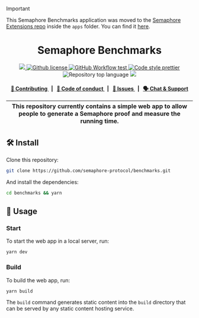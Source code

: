 > [!IMPORTANT]  
> This Semaphore Benchmarks application was moved to the [Semaphore Extensions repo](https://github.com/semaphore-protocol/extensions) inside the `apps` folder. You can find it [here](https://github.com/semaphore-protocol/extensions/tree/main/apps/benchmarks).

<h1 align="center">
    Semaphore Benchmarks
</h1>

<p align="center">
    <a href="https://github.com/semaphore-protocol" target="_blank">
        <img src="https://img.shields.io/badge/project-Semaphore-blue.svg?style=flat-square">
    </a>
    <a href="https://github.com/semaphore-protocol/benchmarks/blob/main/LICENSE">
        <img alt="Github license" src="https://img.shields.io/github/license/semaphore-protocol/benchmarks.svg?style=flat-square">
    </a>
    <a href="https://github.com/semaphore-protocol/benchmarks/actions?query=workflow%3deploy">
        <img alt="GitHub Workflow test" src="https://img.shields.io/github/actions/workflow/status/semaphore-protocol/benchmarks/deploy.yml?branch=main&label=deploy&style=flat-square&logo=github">
    </a>
    <a href="https://prettier.io/" target="_blank">
        <img alt="Code style prettier" src="https://img.shields.io/badge/code%20style-prettier-f8bc45?style=flat-square&logo=prettier">
    </a>
    <img alt="Repository top language" src="https://img.shields.io/github/languages/top/semaphore-protocol/website?style=flat-square">
    <a href="https://www.gitpoap.io/gh/semaphore-protocol/benchmarks" target="_blank">
        <img src="https://public-api.gitpoap.io/v1/repo/semaphore-protocol/benchmarks/badge">
    </a>
</p>

<div align="center">
    <h4>
        <a href="./CONTRIBUTING.md">
            👥 Contributing
        </a>
        <span>&nbsp;&nbsp;|&nbsp;&nbsp;</span>
        <a href="./CODE_OF_CONDUCT.md">
            🤝 Code of conduct
        </a>
        <span>&nbsp;&nbsp;|&nbsp;&nbsp;</span>
        <a href="https://github.com/semaphore-protocol/benchmarks/issues/new/choose">
            🔎 Issues
        </a>
        <span>&nbsp;&nbsp;|&nbsp;&nbsp;</span>
        <a href="https://semaphore.pse.dev/discord">
            🗣️ Chat &amp; Support
        </a>
    </h4>
</div>

| This repository currently contains a simple web app to allow people to generate a Semaphore proof and measure the running time. |
| ------------------------------------------------------------------------------------------------------------------------------- |

## 🛠 Install

Clone this repository:

```bash
git clone https://github.com/semaphore-protocol/benchmarks.git
```

And install the dependencies:

```bash
cd benchmarks && yarn
```

## 📜 Usage

### Start

To start the web app in a local server, run:

```sh
yarn dev
```

### Build

To build the web app, run:

```
yarn build
```

The `build` command generates static content into the `build` directory that can be served by any static content hosting service.

